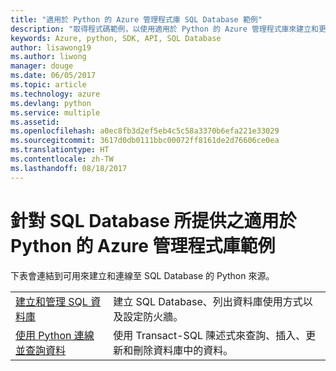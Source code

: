 ```yaml
---
title: "適用於 Python 的 Azure 管理程式庫 SQL Database 範例"
description: "取得程式碼範例，以使用適用於 Python 的 Azure 管理程式庫來建立和更新 Azure SQL Database"
keywords: Azure, python, SDK, API, SQL Database
author: lisawong19
ms.author: liwong
manager: douge
ms.date: 06/05/2017
ms.topic: article
ms.technology: azure
ms.devlang: python
ms.service: multiple
ms.assetid: 
ms.openlocfilehash: a0ec8fb3d2ef5eb4c5c58a3370b6efa221e33029
ms.sourcegitcommit: 3617d0db0111bbc00072ff8161de2d76606ce0ea
ms.translationtype: HT
ms.contentlocale: zh-TW
ms.lasthandoff: 08/18/2017
---
```

# <a name="azure-management-libraries-for-python-samples-for-sql-database"></a>針對 SQL Database 所提供之適用於 Python 的 Azure 管理程式庫範例

下表會連結到可用來建立和連線至 SQL Database 的 Python 來源。 

| ||
|---|---|
| [建立和管理 SQL 資料庫][1] | 建立 SQL Database、列出資料庫使用方式以及設定防火牆。  | 
| [使用 Python 連線並查詢資料][2] | 使用 Transact-SQL 陳述式來查詢、插入、更新和刪除資料庫中的資料。 | 

[1]: https://azure.microsoft.com/resources/samples/sql-database-python-manage/
[2]: https://docs.microsoft.com/azure/sql-database/sql-database-connect-query-python
